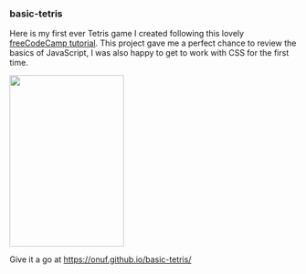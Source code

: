 ### basic-tetris
Here is my first ever Tetris game I created following this lovely [freeCodeCamp tutorial](https://youtu.be/rAUn1Lom6dw). This project gave me a perfect chance to review the basics of JavaScript, I was also happy to get to work with CSS for the first time.

<img src="https://user-images.githubusercontent.com/56073962/83443548-99a19b00-a452-11ea-8cb6-3c23f16f942c.png" width="200" height="300">

Give it a go at https://onuf.github.io/basic-tetris/
